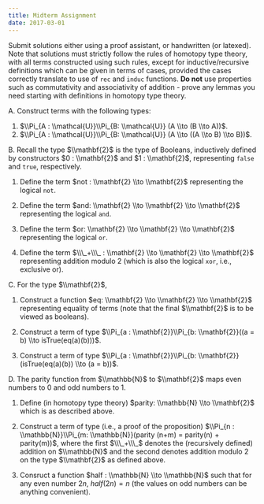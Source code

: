```yaml
---
title: Midterm Assignment
date: 2017-03-01
---
```


Submit solutions either using a proof assistant, or handwritten (or latexed). Note that solutions  must strictly follow the rules of homotopy type theory, with all terms constructed using such rules, except for inductive/recursive definitions which can be given in terms of cases, provided the cases correctly translate to use of `rec` and `induc` functions. __Do not__ use properties such as commutativity and associativity of addition - prove any lemmas you need starting with definitions in homotopy type theory.

A. Construct terms with the following types:
  1. $\\Pi_{A : \\mathcal{U}}\\Pi_{B: \\mathcal{U}} (A \\to (B \\to A))$.
  2. $\\Pi_{A : \\mathcal{U}}\\Pi_{B: \\mathcal{U}} (A \\to ((A \\to B) \\to B))$.

B. Recall the type $\\mathbf{2}$ is the type of Booleans, inductively defined by constructors $0 : \\mathbf{2}$ and $1 : \\mathbf{2}$, representing `false` and `true`, respectively.

1. Define the term $not : \\mathbf{2} \\to \\mathbf{2}$ representing the logical `not`.

2. Define the term $and: \\mathbf{2} \\to \\mathbf{2} \\to \\mathbf{2}$ representing the logical `and`.

3. Define the term $or: \\mathbf{2} \\to \\mathbf{2} \\to \\mathbf{2}$ representing the logical `or`.

4. Define the term $\\\_+\\\_ : \\mathbf{2} \\to \\mathbf{2} \\to \\mathbf{2}$ representing addition modulo $2$ (which is also the logical `xor`, i.e., exclusive or).

C. For the type $\\mathbf{2}$,

1. Construct a function $eq: \\mathbf{2} \\to \\mathbf{2} \\to \\mathbf{2}$ representing equality of terms (note that the final $\\mathbf{2}$ is to be viewed as booleans).

2. Construct a term of type $\\Pi_{a : \\mathbf{2}}\\Pi_{b: \\mathbf{2}}((a = b) \\to isTrue(eq(a)(b)))$.

3. Construct a term of type $\\Pi_{a : \\mathbf{2}}\\Pi_{b: \\mathbf{2}}(isTrue(eq(a)(b)) \\to (a = b))$.

D. The parity function from $\\mathbb{N}$ to $\\mathbf{2}$ maps even numbers to $0$ and odd numbers to $1$.

1. Define (in homotopy type theory) $parity: \\mathbb{N} \\to \\mathbf{2}$ which is as described above.

2. Construct a term of type (i.e., a proof of the proposition)  $\\Pi_{n : \\mathbb{N}}\\Pi_{m: \\mathbb{N}}(parity (n+m) = parity(n) + parity(m))$, where the first $\\\_+\\\_$ denotes the (recursively defined) addition on $\\mathbb{N}$ and the second denotes addition modulo $2$ on the type $\\mathbf{2}$ as defined above.

3. Consruct a function $half : \\mathbb{N} \\to \\mathbb{N}$ such that for any even number $2n$, $half(2n) = n$ (the values on odd numbers can be anything convenient).
